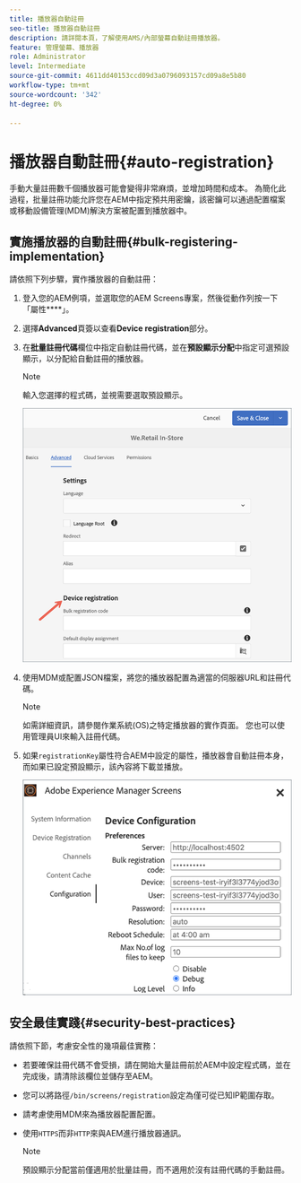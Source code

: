 ```yaml
---
title: 播放器自動註冊
seo-title: 播放器自動註冊
description: 請詳閱本頁，了解使用AMS/內部螢幕自動註冊播放器。
feature: 管理螢幕、播放器
role: Administrator
level: Intermediate
source-git-commit: 4611dd40153ccd09d3a0796093157cd09a8e5b80
workflow-type: tm+mt
source-wordcount: '342'
ht-degree: 0%

---
```



# 播放器自動註冊{#auto-registration}

手動大量註冊數千個播放器可能會變得非常麻煩，並增加時間和成本。 為簡化此過程，批量註冊功能允許您在AEM中指定預共用密鑰，該密鑰可以通過配置檔案或移動設備管理(MDM)解決方案被配置到播放器中。

## 實施播放器的自動註冊{#bulk-registering-implementation}

請依照下列步驟，實作播放器的自動註冊：

1. 登入您的AEM例項，並選取您的AEM Screens專案，然後從動作列按一下「屬性&#x200B;****」。
1. 選擇&#x200B;**Advanced**&#x200B;頁簽以查看&#x200B;**Device registration**&#x200B;部分。

1. 在&#x200B;**批量註冊代碼**&#x200B;欄位中指定自動註冊代碼，並在&#x200B;**預設顯示分配**&#x200B;中指定可選預設顯示，以分配給自動註冊的播放器。
   >[!NOTE]
   >輸入您選擇的程式碼，並視需要選取預設顯示。

   ![影像](/help/user-guide/assets/auto-registration/auto-register1.png)
1. 使用MDM或配置JSON檔案，將您的播放器配置為適當的伺服器URL和註冊代碼。

   >[!NOTE]
   >如需詳細資訊，請參閱作業系統(OS)之特定播放器的實作頁面。 您也可以使用管理員UI來輸入註冊代碼。

1. 如果`registrationKey`屬性符合AEM中設定的屬性，播放器會自動註冊本身，而如果已設定預設顯示，該內容將下載並播放。

   ![影像](/help/user-guide/assets/auto-registration/auto-register2.png)

## 安全最佳實踐{#security-best-practices}

請依照下節，考慮安全性的幾項最佳實務：

* 若要確保註冊代碼不會受損，請在開始大量註冊前於AEM中設定程式碼，並在完成後，請清除該欄位並儲存至AEM。

* 您可以將路徑`/bin/screens/registration`設定為僅可從已知IP範圍存取。

* 請考慮使用MDM來為播放器配置配置。

* 使用`HTTPS`而非`HTTP`來與AEM進行播放器通訊。

   >[!NOTE]
   >預設顯示分配當前僅適用於批量註冊，而不適用於沒有註冊代碼的手動註冊。